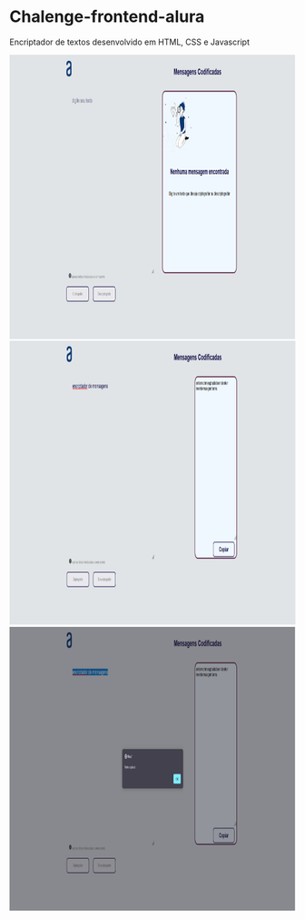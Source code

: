 # Chalenge-frontend-alura
Encriptador de textos desenvolvido em HTML, CSS e Javascript

<img src="https://github.com/biancadizio/Chalenge-frontend-alura/blob/master/img/page1.png?raw=true" height="500" width="1100">
<img src="https://github.com/biancadizio/Chalenge-frontend-alura/blob/master/img/page2.png?raw=true" height="500" width="1100">
<img src="https://github.com/biancadizio/Chalenge-frontend-alura/blob/master/img/page3.png?raw=true" height="500" width="1100">

